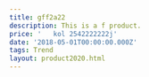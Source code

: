 ```yaml
---
title: gff2a22
description: This is a f product.
price: '   kol 2542222222j'
date: '2018-05-01T00:00:00.000Z'
tags: Trend
layout: product2020.html
---
```



